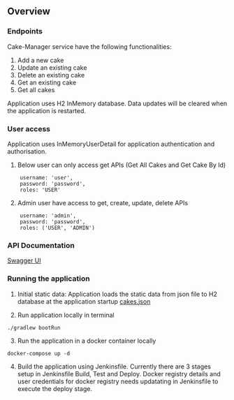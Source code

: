 ## Overview

### Endpoints 
Cake-Manager service have the following functionalities:
1. Add a new cake
2. Update an existing cake
3. Delete an existing cake
4. Get an existing cake
5. Get all cakes

Application uses H2 InMemory database. Data updates will be cleared when the application is restarted.

### User access
Application uses InMemoryUserDetail for application authentication and authorisation.

1.  Below user can only access get APIs (Get All Cakes and Get Cake By Id)
```
    username: 'user',
    password: 'password', 
    roles: 'USER'
```

2.  Admin user have access to get, create, update, delete APIs
```
    username: 'admin', 
    password: 'password', 
    roles: ('USER', 'ADMIN')
```

### API Documentation
[Swagger UI](http://localhost:8080/swagger-ui/index.html)

### Running the application

1. Initial static data: Application loads the static data from json file to H2 database at the application startup [cakes.json](src%2Fmain%2Fresources%2Fstatic%2Fcakes.json)

2. Run application locally in terminal

```./gradlew bootRun```

3. Run the application in a docker container locally

```docker-compose up -d```

4. Build the application using Jenkinsfile. Currently there are 3 stages setup in Jenkinsfile Build, Test and Deploy.
Docker registry details and user credentials for docker registry needs updatating in Jenkinsfile to execute the deploy stage.
